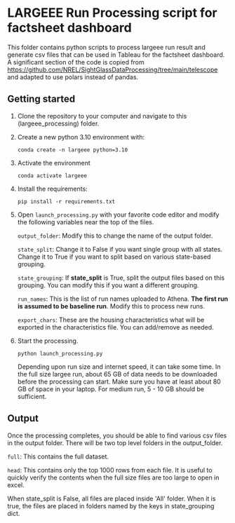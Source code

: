 # LARGEEE Run Processing script for factsheet dashboard

This folder contains python scripts to process largeee run result and generate csv files that can be used in Tableau for the factsheet dashboard. A significant section of the code is copied from https://github.com/NREL/SightGlassDataProcessing/tree/main/telescope and adapted to use polars instead of pandas. 

## Getting started
1. Clone the repository to your computer and navigate to this (largeee_processing) folder.
2. Create a new python 3.10 environment with:
   
   `conda create -n largeee python=3.10`
3. Activate the environment
   
   `conda activate largeee`

4. Install the requirements:
   
   `pip install -r requirements.txt`

5. Open `launch_processing.py` with your favorite code editor and modify the following variables near the top of the files.
   
   `output_folder`: Modify this to change the name of the output folder.

   `state_split`: Change it to False if you want single group with all states. Change it to True if you want to split based on various state-based grouping.

   `state_grouping`: If __state_split__ is True, split the output files based on this grouping. You can modify this if you want a different grouping.

   `run_names`: This is the list of run names uploaded to Athena. __The first run is assumed to be baseline run__. Modify this to process new runs.

   `export_chars`: These are the housing characteristics what will be exported in the characteristics file. You can add/remove as needed.

6. Start the processing.
   
   `python launch_processing.py`

   Depending upon run size and internet speed, it can take some time. In the full size largee run, about 65 GB of data needs to be downloaded before the processing can start. Make sure you have at least about 80 GB of space in your laptop. For medium run, 5 - 10 GB should be sufficient.

## Output
Once the processing completes, you should be able to find various csv files in the output folder. There will be two top level folders in the output_folder.
   
   `full`: This contains the full dataset.

   `head`: This contains only the top 1000 rows from each file. It is useful to quickly verify the contents when the full size files are too large to open in excel.

   When state_split is False, all files are placed inside 'All' folder. When it is true, the files are placed in folders named by the keys in state_grouping dict.